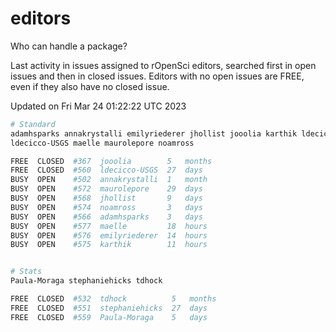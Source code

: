 # editors

Who can handle a package?

Last activity in issues assigned to rOpenSci editors, searched first in open
issues and then in closed issues. Editors with no open issues are FREE, even if
they also have no closed issue.


Updated on Fri Mar 24 01:22:22 UTC 2023

```bash
# Standard
adamhsparks annakrystalli emilyriederer jhollist jooolia karthik ldecicco
ldecicco-USGS maelle maurolepore noamross

FREE  CLOSED  #367  jooolia        5   months
FREE  CLOSED  #560  ldecicco-USGS  27  days
BUSY  OPEN    #502  annakrystalli  1   month
BUSY  OPEN    #572  maurolepore    29  days
BUSY  OPEN    #568  jhollist       9   days
BUSY  OPEN    #574  noamross       3   days
BUSY  OPEN    #566  adamhsparks    3   days
BUSY  OPEN    #577  maelle         18  hours
BUSY  OPEN    #576  emilyriederer  14  hours
BUSY  OPEN    #575  karthik        11  hours


# Stats
Paula-Moraga stephaniehicks tdhock

FREE  CLOSED  #532  tdhock          5   months
FREE  CLOSED  #551  stephaniehicks  27  days
FREE  CLOSED  #559  Paula-Moraga    5   days
```
